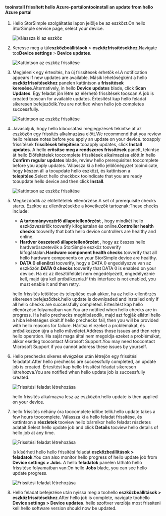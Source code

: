 <!--author=alkohli last changed: 08/04/17-->

#### <a name="tooinstall-an-update-from-hello-azure-portal"></a><span data-ttu-id="67b36-101">tooinstall frissített hello Azure-portálon</span><span class="sxs-lookup"><span data-stu-id="67b36-101">tooinstall an update from hello Azure portal</span></span>

1. <span data-ttu-id="67b36-102">Hello StorSimple szolgáltatás lapon jelölje be az eszközt.</span><span class="sxs-lookup"><span data-stu-id="67b36-102">On hello StorSimple service page, select your device.</span></span>

    ![Válassza ki az eszköz](./media/storsimple-8000-install-update5-via-portal/update1.png)

2. <span data-ttu-id="67b36-104">Keresse meg a túl**eszközbeállítások** > **eszközfrissítésekhez**.</span><span class="sxs-lookup"><span data-stu-id="67b36-104">Navigate too**Device settings** > **Device updates**.</span></span>

    ![Kattintson az eszköz frissítése](./media/storsimple-8000-install-update5-via-portal/update2.png)

2. <span data-ttu-id="67b36-106">Megjelenik egy értesítés, ha új frissítések érhetők el.</span><span class="sxs-lookup"><span data-stu-id="67b36-106">A notification appears if new updates are available.</span></span> <span data-ttu-id="67b36-107">Másik lehetőségként a hello **eszközfrissítésekhez** panelen kattintson a **frissítések keresése**.</span><span class="sxs-lookup"><span data-stu-id="67b36-107">Alternatively, in hello **Device updates** blade, click **Scan Updates**.</span></span> <span data-ttu-id="67b36-108">Egy feladat jön létre az elérhető frissítések tooscan.</span><span class="sxs-lookup"><span data-stu-id="67b36-108">A job is created tooscan for available updates.</span></span> <span data-ttu-id="67b36-109">Értesítést kap hello feladat sikeresen befejeződik.</span><span class="sxs-lookup"><span data-stu-id="67b36-109">You are notified when hello job completes successfully.</span></span>

    ![Kattintson az eszköz frissítése](./media/storsimple-8000-install-update5-via-portal/update3.png)

3. <span data-ttu-id="67b36-111">Javasoljuk, hogy hello kibocsátási megjegyzések tekintse át az eszközön egy frissítés alkalmazása előtt.</span><span class="sxs-lookup"><span data-stu-id="67b36-111">We recommend that you review hello release notes before you apply an update on your device.</span></span> <span data-ttu-id="67b36-112">tooapply frissítések **frissítések telepítése**.</span><span class="sxs-lookup"><span data-stu-id="67b36-112">tooapply updates, click **Install updates**.</span></span> <span data-ttu-id="67b36-113">A hello **erősítse meg a rendszeres frissítések** panelt, tekintse át hello Előfeltételek toocomplete frissítések alkalmazása előtt.</span><span class="sxs-lookup"><span data-stu-id="67b36-113">In hello **Confirm regular updates** blade, review hello prerequisites toocomplete before you apply updates.</span></span> <span data-ttu-id="67b36-114">Válassza ki a hello jelölőnégyzet tooindicate, hogy készen áll a tooupdate hello eszközt, és kattintson a **telepítése**.</span><span class="sxs-lookup"><span data-stu-id="67b36-114">Select hello checkbox tooindicate that you are ready tooupdate hello device and then click **Install**.</span></span>

    ![Kattintson az eszköz frissítése](./media/storsimple-8000-install-update5-via-portal/update4.png)

6. <span data-ttu-id="67b36-116">Megkezdődik az előfeltételek ellenőrzése.</span><span class="sxs-lookup"><span data-stu-id="67b36-116">A set of prerequisite checks starts.</span></span> <span data-ttu-id="67b36-117">Ezekbe az ellenőrzésekbe a következők tartoznak:</span><span class="sxs-lookup"><span data-stu-id="67b36-117">These checks include:</span></span>
   
   * <span data-ttu-id="67b36-118">**A tartományvezérlő állapotellenőrzést** , hogy mindkét hello eszközvezérlők tooverify kifogástalan és online.</span><span class="sxs-lookup"><span data-stu-id="67b36-118">**Controller health checks** tooverify that both hello device controllers are healthy and online.</span></span>
   * <span data-ttu-id="67b36-119">**Hardver összetevő állapotellenőrzést** , hogy az összes hello hardverösszetevők a StorSimple eszköz tooverify kifogástalan.</span><span class="sxs-lookup"><span data-stu-id="67b36-119">**Hardware component health checks** tooverify that all hello hardware components on your StorSimple device are healthy.</span></span>
   * <span data-ttu-id="67b36-120">**DATA 0 ellenőrzi** tooverify, hogy a DATA 0 engedélyezve van az eszközön.</span><span class="sxs-lookup"><span data-stu-id="67b36-120">**DATA 0 checks** tooverify that DATA 0 is enabled on your device.</span></span> <span data-ttu-id="67b36-121">Ha ez az illesztőfelület nem engedélyezett, engedélyeznie kell, majd újra kell próbálkoznia.</span><span class="sxs-lookup"><span data-stu-id="67b36-121">If this interface is not enabled, you must enable it and then retry.</span></span>

    <span data-ttu-id="67b36-122">hello frissítés letöltése és telepítése csak akkor, ha az hello-ellenőrzés sikeresen befejeződtek.</span><span class="sxs-lookup"><span data-stu-id="67b36-122">hello update is downloaded and installed only if all hello checks are successfully completed.</span></span> <span data-ttu-id="67b36-123">Értesítést kap hello ellenőrzése folyamatban van.</span><span class="sxs-lookup"><span data-stu-id="67b36-123">You are notified when hello checks are in progress.</span></span> <span data-ttu-id="67b36-124">Ha hello prechecks meghibásodik, majd azt fogják ellátni hello a hiba lehetséges okait.</span><span class="sxs-lookup"><span data-stu-id="67b36-124">If hello prechecks fail, then you will be provided with hello reasons for failure.</span></span> <span data-ttu-id="67b36-125">Hárítsa el ezeket a problémákat, és próbálkozzon újra a hello műveletet.</span><span class="sxs-lookup"><span data-stu-id="67b36-125">Address those issues and then retry hello operation.</span></span> <span data-ttu-id="67b36-126">Ha saját maga által nem megoldja ezeket a problémákat, akkor esetleg toocontact Microsoft Support.</span><span class="sxs-lookup"><span data-stu-id="67b36-126">You may need toocontact Microsoft Support if you cannot address these issues by yourself.</span></span>

7. <span data-ttu-id="67b36-127">Hello prechecks sikeres elvégzése után létrejön egy frissítési feladatot.</span><span class="sxs-lookup"><span data-stu-id="67b36-127">After hello prechecks are successfully completed, an update job is created.</span></span> <span data-ttu-id="67b36-128">Értesítést kap hello frissítési feladat sikeresen létrehozva.</span><span class="sxs-lookup"><span data-stu-id="67b36-128">You are notified when hello update job is successfully created.</span></span>
   
    ![Frissítési feladat létrehozása](./media/storsimple-8000-install-update5-via-portal/update6.png)
   
    <span data-ttu-id="67b36-130">hello frissítés alkalmazva lesz az eszközön.</span><span class="sxs-lookup"><span data-stu-id="67b36-130">hello update is then applied on your device.</span></span>

9. <span data-ttu-id="67b36-131">hello frissítés néhány óra toocomplete időbe telik.</span><span class="sxs-lookup"><span data-stu-id="67b36-131">hello update takes a few hours toocomplete.</span></span> <span data-ttu-id="67b36-132">Válassza ki a hello feladat frissítése, és kattintson a **részletek** tooview hello bármikor hello feladat részletes adatait.</span><span class="sxs-lookup"><span data-stu-id="67b36-132">Select hello update job and click **Details** tooview hello details of hello job at any time.</span></span>

    ![Frissítési feladat létrehozása](./media/storsimple-8000-install-update5-via-portal/update8.png)

     <span data-ttu-id="67b36-134">Is kísérheti hello hello frissítési feladat **eszközbeállítások > feladatok**.</span><span class="sxs-lookup"><span data-stu-id="67b36-134">You can also monitor hello progress of hello update job from **Device settings > Jobs**.</span></span> <span data-ttu-id="67b36-135">A hello **feladatok** panelen látható hello frissítése folyamatban van.</span><span class="sxs-lookup"><span data-stu-id="67b36-135">On hello **Jobs** blade, you can see hello update progress.</span></span>

     ![Frissítési feladat létrehozása](./media/storsimple-8000-install-update5-via-portal/update7.png)

10. <span data-ttu-id="67b36-137">Hello feladat befejezése után nyissa meg a toohello **eszközbeállítások > eszközfrissítésekhez**.</span><span class="sxs-lookup"><span data-stu-id="67b36-137">After hello job is complete, navigate toohello **Device settings > Device updates**.</span></span> <span data-ttu-id="67b36-138">hello szoftver verziója most frissíteni kell.</span><span class="sxs-lookup"><span data-stu-id="67b36-138">hello software version should now be updated.</span></span>


